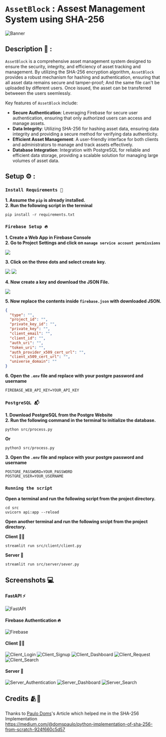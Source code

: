 # `AssetBlock` : Assest Management System using SHA-256

![Banner](assets/banner.png)

## **Description 📝 :**

`AssetBlock` is a comprehensive asset management system designed to ensure the security, integrity, and efficiency of asset tracking and management. By utilizing the SHA-256 encryption algorithm, `AssetBlock` provides a robust mechanism for hashing and authentication, ensuring that all asset data remains secure and tamper-proof; And the same file can't be uploaded by different users. Once issued, the asset can be transferred betweeen the users seemlessly. 

Key features of `AssetBlock` include:

- **Secure Authentication**: Leveraging Firebase for secure user authentication, ensuring that only authorized users can access and manage assets.
- **Data Integrity**: Utilizing SHA-256 for hashing asset data, ensuring data integrity and providing a secure method for verifying data authenticity.
- **Efficient Asset Management**: A user-friendly interface for both clients and administrators to manage and track assets effectively.
- **Database Integration**: Integration with PostgreSQL for reliable and efficient data storage, providing a scalable solution for managing large volumes of asset data.

## **Setup ⚙️ :**

### ```Install Requirements 📃```
**1. Assume the ```pip``` is already installed.**  
**2. Run the following script in the terminal**

```shell
pip install -r requirements.txt
```
### ```Firebase Setup 🔥```
**1. Create a Web App in Firebase Console**  
**2. Go to Project Settings and click on ```manage service account permissions```**    

![](assets/firebase_setup_1.png)

**3. Click on the three dots and select create key.**

![](assets/firebase_setup_2.png)
![](assets/firebase_setup_3.png)

**4. Now create a key and download the JSON File.**

![](assets/firebase_setup_4.png)

**5. Now replace the contents inside ```firebase.json``` with downloaded JSON.** 

```json
{
  "type": "",
  "project_id": "",
  "private_key_id": "",
  "private_key": "",
  "client_email": "",
  "client_id": "",
  "auth_uri": "",
  "token_uri": "",
  "auth_provider_x509_cert_url": "",
  "client_x509_cert_url": "",
  "universe_domain": ""
}
```

**6. Open the ```.env``` file and replace with your postgre password and username**

```env
FIREBASE_WEB_API_KEY=YOUR_API_KEY
```
### ```PostgreSQL 📬```

**1. Download PostgreSQL from the Postgre Website**  
**2. Run the following command in the terminal to initialize the database.**  
```shell
python src/process.py
```
**Or**  
```shell
python3 src/process.py
```
**3. Open the ```.env``` file and replace with your postgre password and username**

```env
POSTGRE_PASSWORD=YOUR_PASSWORD
POSTGRE_USER=YOUR_USERNAME
```

### ```Running the script```

**Open a terminal and run the following script from the project directory.**

```shell
cd src
uvicorn api:app --reload
```

**Open another terminal and run the following srcipt from the project directory.** 


**Client 👨‍💻**
```shell
streamlit run src/client/client.py
```

**Server 📡**
```shell
streamlit run src/server/sever.py
```

## **Screenshots 💻**

#### **FastAPI ⚡**
![FastAPI](assets/fastapi.png)

#### **Firebase Authentication 🔥**
![Firebase](assets/firebase.png)

#### **Client 👨‍💻**
![Client_Login](assets/client_login.png)
![Client_Signup](assets/client_signup.png)
![Client_Dashboard](assets/client_dashboard.png)
![Client_Request](assets/client_request.png)
![Client_Search](assets/client_search.png)

#### **Server 📡**
![Server_Authentication](assets/server_auth.png)
![Server_Dashboard](assets/server_dashboard.png)
![Server_Search](assets/server_search.png)

## **Credits 🫂🙏**

Thanks to [Paulo Doms](https://github.com/pdoms)'s Article which helped me in the SHA-256 Implementation  
https://medium.com/@domspaulo/python-implementation-of-sha-256-from-scratch-924f660c5d57